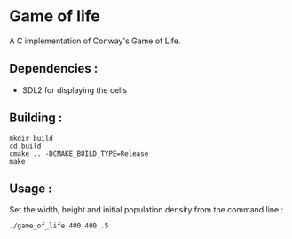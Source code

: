 # Game of life

A C implementation of Conway's Game of Life.

## Dependencies :

- SDL2 for displaying the cells

## Building :

```
mkdir build
cd build
cmake .. -DCMAKE_BUILD_TYPE=Release
make
```

## Usage :

Set the width, height and initial population density from the command line :

```
./game_of_life 400 400 .5
```
